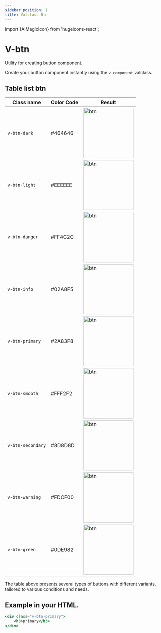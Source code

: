 ```yaml
---
sidebar_position: 1
title: Valclass Btn
---
```


import {AiMagicIcon} from 'hugeicons-react';

# V-btn <AiMagicIcon className='icon' />

Utility for creating button component.

Create your button component instantly using the `v-component` valclass.

## Table list btn

| Class name             | Color Code        | Result |
|---------------------|-------------------|------------------------------------------------|
| `v-btn-dark`      | #464646 | <img src="/img/btnSecondary.png" alt="btn" width="160" /> |
| `v-btn-light`     | #EEEEEE | <img src="/img/btnSecondary.png" alt="btn" width="160" /> |
| `v-btn-danger`     | #FF4C2C | <img src="/img/btnSecondary.png" alt="btn" width="160" /> |
| `v-btn-info`     | #02A8F5 | <img src="/img/btnSecondary.png" alt="btn" width="160" /> |
| `v-btn-primary`     | #2A83F8 | <img src="/img/btnSecondary.png" alt="btn" width="160" /> |
| `v-btn-smooth`     | #FFF2F2 | <img src="/img/btnSecondary.png" alt="btn" width="160" /> |
| `v-btn-secondary`     | #8D8D8D | <img src="/img/btnSecondary.png" alt="btn" width="160" /> |
| `v-btn-warning`     | #FDCF00 | <img src="/img/btnSecondary.png" alt="btn" width="160" /> |
| `v-btn-green`     | #0DE982 | <img src="/img/btnSecondary.png" alt="btn" width="160" /> |

The table above presents several types of buttons with different variants, 
tailored to various conditions and needs.

## Example in your HTML.

```jsx title="index.html"
<div class="v-btn-primary">
    <h3>primary</h3>
</div>
```